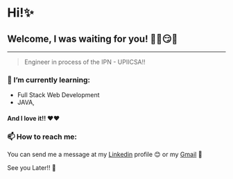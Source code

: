 # Hi!✨
## Welcome, I was waiting for you! 😶‍🌫️😏🧐

***

> Engineer in process of the IPN - UPIICSA!!

### 🌱 I’m currently learning:
- Full Stack Web Development
- JAVA, 
#### And I love it!! ❤️❤️

### 📫 How to reach me:
You can send me a message at my [Linkedin](https://www.linkedin.com/in/erik-daniel-ramirez-mendoza-05a686225/) profile 😊 
or my [Gmail](erik.daniel.rame@gmail.com) 📧

See you Later!! 🤧
